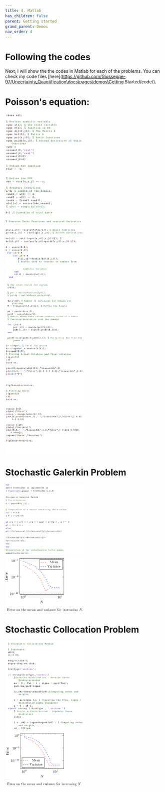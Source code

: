 ```yaml
---
title: 4. Matlab
has_children: false
parent: Getting started
grand_parent: Demos
nav_order: 4
---
```


# Following the codes

Next, I will show the the codes in Matlab for each of the problems. You can check my code files [here](https://github.com/Giusseppe-97/Uncertainty_Quantification\docs\pages\demos\Getting Started\/code/).

# Poisson's equation:
<img src="mat1.png" width="50%">
<img src="mat2.png" width="50%">
<img src="mat3.png" width="50%">
<img src="mat4.png" width="50%">
<img src="mat5.png" width="50%">

# Stochastic Galerkin Problem 

<img src="s16.png" width="50%">
<img src="Solution.png" width="50%">

#  Stochastic Collocation Problem

<img src="mat_col1.png" width="50%">
<img src="solution_.png" width="50%">